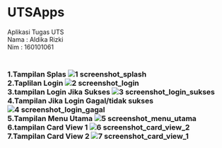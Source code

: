 # UTSApps
Aplikasi Tugas UTS</br>
Nama : Aldika Rizki</br>
Nim : 160101061<h3></br>
1.Tampilan Splas
![1 screenshot_splash](https://user-images.githubusercontent.com/42840596/46497348-83d66f80-c844-11e8-9767-e01b0df8030c.png)</br>
2.Taplilan Login
![2 screenshot_login](https://user-images.githubusercontent.com/42840596/46497349-846f0600-c844-11e8-95a8-87e069e98fde.png)</br>
3.tampilan Login Jika Sukses
![3 screenshot_login_sukses](https://user-images.githubusercontent.com/42840596/46497350-846f0600-c844-11e8-9eb9-598966b1d23b.png)</br>
4.Tampilan Jika Login Gagal/tidak sukses
![4 screenshot_login_gagal](https://user-images.githubusercontent.com/42840596/46497353-85079c80-c844-11e8-92a6-e09927ff75b7.png)</br>
5.Tampilan Menu Utama
![5 screenshot_menu_utama](https://user-images.githubusercontent.com/42840596/46497356-85079c80-c844-11e8-991b-c671d97d6d1f.png)</br>
6.tampilan Card View 1
![6 screenshot_card_view_2](https://user-images.githubusercontent.com/42840596/46497357-85a03300-c844-11e8-9e3e-9a5e7690103b.png)</br>
7.Tampilan Card View 2
![7 screenshot_card_view_1](https://user-images.githubusercontent.com/42840596/46497358-85a03300-c844-11e8-9cf3-e40d0c98905f.png)

